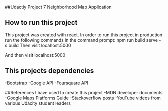 ##Udactiy Project 7 Neighborhood Map Application

## How to run this project
This project was created with react.  In order to run this project in production run the following commands in the command prompt:
npm run build
serve -s build
Then visit locahost:5000

And then visit localhost:5000



## This projects dependencies
-Bootstrap
-Google API
-Foursquare API

##References I have used to create this project
-MDN developer documents
-Google Maps Platforms Guide
-Stackoverflow posts
-YouTube videos from various Udacity student leaders

